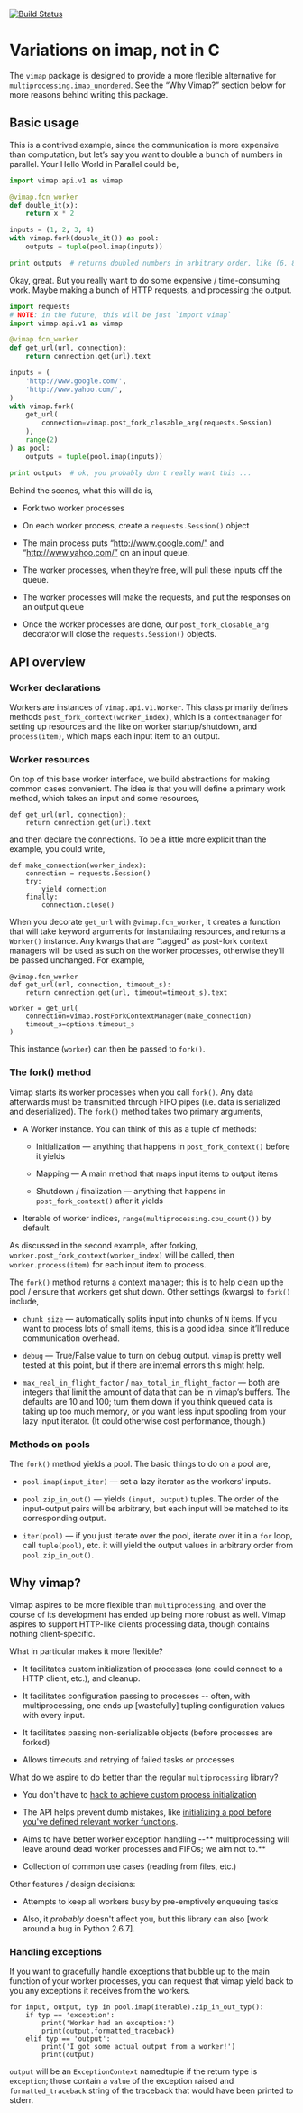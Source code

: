 [![Build Status](https://travis-ci.org/gatoatigrado/vimap.png)](https://travis-ci.org/gatoatigrado/vimap)

Variations on imap, not in C
============================

The `vimap` package is designed to provide a more flexible alternative for
`multiprocessing.imap_unordered`. See the “Why Vimap?” section below for more
reasons behind writing this package.

Basic usage
-----------

This is a contrived example, since the communication is more expensive than
computation, but let’s say you want to double a bunch of numbers in parallel.
Your Hello World in Parallel could be,

```python
import vimap.api.v1 as vimap

@vimap.fcn_worker
def double_it(x):
    return x * 2

inputs = (1, 2, 3, 4)
with vimap.fork(double_it()) as pool:
    outputs = tuple(pool.imap(inputs))

print outputs  # returns doubled numbers in arbitrary order, like (6, 8, 2, 4)
```

Okay, great. But you really want to do some expensive / time-consuming work.
Maybe making a bunch of HTTP requests, and processing the output.

```python
import requests
# NOTE: in the future, this will be just `import vimap`
import vimap.api.v1 as vimap

@vimap.fcn_worker
def get_url(url, connection):
    return connection.get(url).text

inputs = (
    'http://www.google.com/',
    'http://www.yahoo.com/',
)
with vimap.fork(
    get_url(
        connection=vimap.post_fork_closable_arg(requests.Session)
    ),
    range(2)
) as pool:
    outputs = tuple(pool.imap(inputs))

print outputs  # ok, you probably don't really want this ...
```

Behind the scenes, what this will do is,

-   Fork two worker processes

-   On each worker process, create a `requests.Session()` object

-   The main process puts “http://www.google.com/” and “http://www.yahoo.com/”
    on an input queue.

-   The worker processes, when they’re free, will pull these inputs off the
    queue.

-   The worker processes will make the requests, and put the responses on an
    output queue

-   Once the worker processes are done, our `post_fork_closable_arg` decorator
    will close the `requests.Session()` objects.

API overview
------------

### Worker declarations

Workers are instances of `vimap.api.v1.Worker`. This class primarily defines
methods `post_fork_context(worker_index)`, which is a `contextmanager` for
setting up resources and the like on worker startup/shutdown, and
`process(item)`, which maps each input item to an output.

### Worker resources

On top of this base worker interface, we build abstractions for making common
cases convenient. The idea is that you will define a primary work method, which
takes an input and some resources,

~~~~~~~~~~~~~~~~~~~~~~~~~~~~~~~~~~~~~~~~~~~~~~~~~~~~~~~~~~~~~~~~~~~~~~~~~~~~~~~~
def get_url(url, connection):
    return connection.get(url).text
~~~~~~~~~~~~~~~~~~~~~~~~~~~~~~~~~~~~~~~~~~~~~~~~~~~~~~~~~~~~~~~~~~~~~~~~~~~~~~~~

and then declare the connections. To be a little more explicit than the example,
you could write,

~~~~~~~~~~~~~~~~~~~~~~~~~~~~~~~~~~~~~~~~~~~~~~~~~~~~~~~~~~~~~~~~~~~~~~~~~~~~~~~~
def make_connection(worker_index):
    connection = requests.Session()
    try:
        yield connection
    finally:
        connection.close()
~~~~~~~~~~~~~~~~~~~~~~~~~~~~~~~~~~~~~~~~~~~~~~~~~~~~~~~~~~~~~~~~~~~~~~~~~~~~~~~~

When you decorate `get_url` with `@vimap.fcn_worker`, it creates a function that
will take keyword arguments for instantiating resources, and returns a
`Worker()` instance. Any kwargs that are “tagged” as post-fork context managers
will be used as such on the worker processes, otherwise they’ll be passed
unchanged. For example,

~~~~~~~~~~~~~~~~~~~~~~~~~~~~~~~~~~~~~~~~~~~~~~~~~~~~~~~~~~~~~~~~~~~~~~~~~~~~~~~~
@vimap.fcn_worker
def get_url(url, connection, timeout_s):
    return connection.get(url, timeout=timeout_s).text

worker = get_url(
    connection=vimap.PostForkContextManager(make_connection)
    timeout_s=options.timeout_s
)
~~~~~~~~~~~~~~~~~~~~~~~~~~~~~~~~~~~~~~~~~~~~~~~~~~~~~~~~~~~~~~~~~~~~~~~~~~~~~~~~

This instance (`worker`) can then be passed to `fork()`.

### The fork() method

Vimap starts its worker processes when you call `fork()`. Any data afterwards
must be transmitted through FIFO pipes (i.e. data is serialized and
deserialized). The `fork()` method takes two primary arguments,

-   A Worker instance. You can think of this as a tuple of methods:

    -   Initialization — anything that happens in `post_fork_context()` before
        it yields

    -   Mapping — A main method that maps input items to output items

    -   Shutdown / finalization — anything that happens in `post_fork_context()`
        after it yields

-   Iterable of worker indices, `range(multiprocessing.cpu_count())` by default.

As discussed in the second example, after forking,
`worker.post_fork_context(worker_index)` will be called, then
`worker.process(item)` for each input item to process.

The `fork()` method returns a context manager; this is to help clean up the pool
/ ensure that workers get shut down. Other settings (kwargs) to `fork()`
include,

-   `chunk_size` — automatically splits input into chunks of `N` items. If you
    want to process lots of small items, this is a good idea, since it’ll reduce
    communication overhead.

-   `debug` — True/False value to turn on debug output. `vimap` is pretty well
    tested at this point, but if there are internal errors this might help.

-   `max_real_in_flight_factor` / `max_total_in_flight_factor` — both are
    integers that limit the amount of data that can be in vimap’s buffers. The
    defaults are 10 and 100; turn them down if you think queued data is taking
    up too much memory, or you want less input spooling from your lazy input
    iterator. (It could otherwise cost performance, though.)

### Methods on pools

The `fork()` method yields a pool. The basic things to do on a pool are,

-   `pool.imap(input_iter)` — set a lazy iterator as the workers’ inputs.

-   `pool.zip_in_out()` — yields `(input, output)` tuples. The order of the
    input-output pairs will be arbitrary, but each input will be matched to its
    corresponding output.

-   `iter(pool)` — if you just iterate over the pool, iterate over it in a `for`
    loop, call `tuple(pool)`, etc. it will yield the output values in arbitrary
    order from `pool.zip_in_out()`.

Why vimap?
----------

Vimap aspires to be more flexible than `multiprocessing`, and over the course of
its development has ended up being more robust as well. Vimap aspires to support
HTTP-like clients processing data, though contains nothing client-specific.

What in particular makes it more flexible?

-   It facilitates custom initialization of processes (one could connect to a
    HTTP client, etc.), and cleanup.

-   It facilitates configuration passing to processes -- often, with
    multiprocessing, one ends up [wastefully] tupling configuration values with
    every input.

-   It facilitates passing non-serializable objects (before processes are
    forked)

-   Allows timeouts and retrying of failed tasks or processes

What do we aspire to do better than the regular `multiprocessing` library?

-   You don't have to [hack to achieve custom process initialization][1]

    [1]: <http://stackoverflow.com/a/10118250/81636>

-   The API helps prevent dumb mistakes, like [initializing a pool before you've
    defined relevant worker functions][2].

    [2]: <http://stackoverflow.com/q/2782961/81636>

-   Aims to have better worker exception handling --\*\* multiprocessing will
    leave around dead worker processes and FIFOs; we aim not to.\*\*

-   Collection of common use cases (reading from files, etc.)

Other features / design decisions:

-   Attempts to keep all workers busy by pre-emptively enqueuing tasks

-   Also, it *probably* doesn't affect you, but this library can also [work
    around a bug in Python 2.6.7].

### Handling exceptions

If you want to gracefully handle exceptions that bubble up to the main function
of your worker processes, you can request that vimap yield back to you any
exceptions it receives from the workers.

~~~~~~~~~~~~~~~~~~~~~~~~~~~~~~~~~~~~~~~~~~~~~~~~~~~~~~~~~~~~~~~~~~~~~~~~~~~~~~~~
for input, output, typ in pool.imap(iterable).zip_in_out_typ():
    if typ == 'exception':
        print('Worker had an exception:')
        print(output.formatted_traceback)
    elif typ == 'output':
        print('I got some actual output from a worker!')
        print(output)
~~~~~~~~~~~~~~~~~~~~~~~~~~~~~~~~~~~~~~~~~~~~~~~~~~~~~~~~~~~~~~~~~~~~~~~~~~~~~~~~

`output` will be an `ExceptionContext` namedtuple if the return type is
`exception`; those contain a `value` of the exception raised and
`formatted_traceback` string of the traceback that would have been printed to
stderr.

